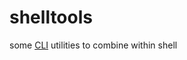 # shelltools

some [CLI](https://en.wikipedia.org/wiki/Command-line_interface) utilities to combine within shell
